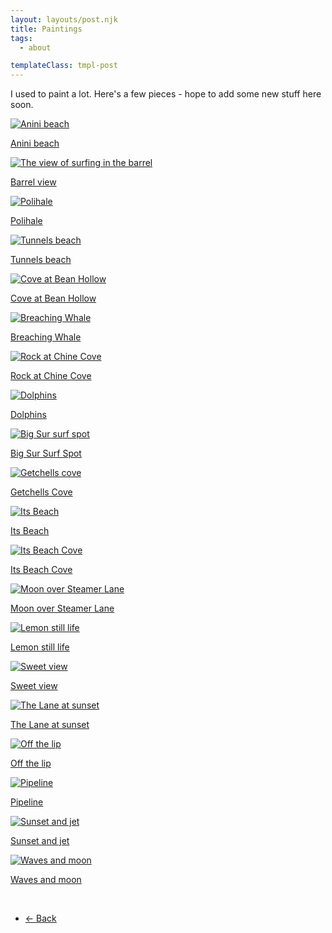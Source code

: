 ```yaml
---
layout: layouts/post.njk
title: Paintings
tags:
  - about

templateClass: tmpl-post
---
```


I used to paint a lot. Here's a few pieces - hope to add some new stuff here soon.

<div class="gallery">
<div class="grid">

  <a class="module" href="">
    <div>
      <img src="/img/anini_beach.jpg" alt="Anini beach">
      <br>
      <p>Anini beach</p>
    </div>
  </a>

  <a class="module" href="">
    <div>
      <img src="/img/barrel_view.jpg" alt="The view of surfing in the barrel">
      <br>
      <p>Barrel view</p>
    </div>
  </a>

 <a class="module" href="">
    <div>
      <img src="/img/polihale.jpg" alt="Polihale">
      <br>
      <p>Polihale</p>
    </div>
  </a> 

   <a class="module" href="">
    <div>
      <img src="/img/tunnels_beach.jpg" alt="Tunnels beach">
      <br>
      <p>Tunnels beach</p>
    </div>
  </a> 

  <a class="module" href="">
    <div>
      <img src="/img/beanhollow5_3560.jpg" alt="Cove at Bean Hollow">
      <br>
      <p>Cove at Bean Hollow</p>
    </div>
  </a>

  <a class="module" href="">
    <div>
      <img src="/img/breaching_in_the_bay.jpg" alt="Breaching Whale">
      <br>
      <p>Breaching Whale</p>
    </div>
  </a>

   <a class="module" href="">
    <div>
      <img src="/img/china_cove_rock.jpg" alt="Rock at Chine Cove">
      <br>
      <p>Rock at Chine Cove</p>
    </div>
  </a>

   <a class="module" href="">
    <div>
      <img src="/img/dolphins.jpg" alt="Dolphins">
      <br>
      <p>Dolphins</p>
    </div>
  </a>

   <a class="module" href="">
    <div>
      <img src="/img/fullers_3558.jpg" alt="Big Sur surf spot">
      <br>
      <p>Big Sur Surf Spot</p>
    </div>
  </a>

   <a class="module" href="">
    <div>
      <img src="/img/getchells.jpg" alt="Getchells cove">
      <br>
      <p>Getchells Cove</p>
    </div>
  </a>

   <a class="module" href="">
    <div>
      <img src="/img/its_3559.jpg" alt="Its Beach">
      <br>
      <p>Its Beach</p>
    </div>
  </a>

   <a class="module" href="">
    <div>
      <img src="/img/itsbeach_cave_3571.jpg" alt="Its Beach Cove">
      <br>
      <p>Its Beach Cove</p>
    </div>
  </a>

   <a class="module" href="">
    <div>
      <img src="/img/lane_moon_3568.jpg" alt="Moon over Steamer Lane">
      <br>
      <p>Moon over Steamer Lane</p>
    </div>
  </a>

   <a class="module" href="">
    <div>
      <img src="/img/lemon_3578.jpg" alt="Lemon still life">
      <br>
      <p>Lemon still life</p>
    </div>
  </a>

   <a class="module" href="">
    <div>
      <img src="/img/sweet_view.jpg" alt="Sweet view">
      <br>
      <p>Sweet view</p>
    </div>
  </a>

   <a class="module" href="">
    <div>
      <img src="/img/the_lane_at_sunset.jpg" alt="The Lane at sunset">
      <br>
      <p>The Lane at sunset</p>
    </div>
  </a>

   <a class="module" href="">
    <div>
      <img src="/img/off_the_lip_3.jpg" alt="Off the lip">
      <br>
      <p>Off the lip</p>
    </div>
  </a>

   <a class="module" href="">
    <div>
      <img src="/img/pipe.jpg" alt="Pipeline">
      <br>
      <p>Pipeline</p>
    </div>
  </a>

   <a class="module" href="">
    <div>
      <img src="/img/sunset__jet_700px.jpg" alt="Sunset and jet">
      <br>
      <p>Sunset and jet</p>
    </div>
  </a> 

   <a class="module" href="">
    <div>
      <img src="/img/waves_moon_3569.jpg" alt="Waves and moon">
      <br>
      <p>Waves and moon</p>
    </div>
  </a>    


<br>
  <!-- <a href="usabilitytesting">
    <div class="module">
      <img src="/img/usertest1.png">
      <br>
      <p>Usability Testing</p>
    </div>
  </a> -->

  <!-- <div class="module">4</div>
  <div class="module">5</div>
  <div class="module">6</div>
  <div class="module">7</div>
  <div class="module">8</div>
  <div class="module">9</div>
  <div class="module">10</div>
  <div class="module">11</div>
  <div class="module">12</div>
  <div class="module">13</div>
  <div class="module">14</div>
  <div class="module">15</div> -->
</div>
</div>

<script src="https://ajax.googleapis.com/ajax/libs/jquery/2.2.4/jquery.min.js"></script>
<script type="text/javascript" src="../dist/simple-lightbox.js"></script>
<script>
	$(function(){
		var $gallery = $('.gallery a').simpleLightbox();
		$gallery.on('show.simplelightbox', function(){
			console.log('Requested for showing');
		})
		.on('shown.simplelightbox', function(){
			console.log('Shown');
		})
		.on('close.simplelightbox', function(){
			console.log('Requested for closing');
		})
		.on('closed.simplelightbox', function(){
			console.log('Closed');
		})
		.on('change.simplelightbox', function(){
			console.log('Requested for change');
		})
		.on('next.simplelightbox', function(){
			console.log('Requested for next');
		})
		.on('prev.simplelightbox', function(){
			console.log('Requested for prev');
		})
		.on('nextImageLoaded.simplelightbox', function(){
			console.log('Next image loaded');
		})
		.on('prevImageLoaded.simplelightbox', function(){
			console.log('Prev image loaded');
		})
		.on('changed.simplelightbox', function(){
			console.log('Image changed');
		})
		.on('nextDone.simplelightbox', function(){
			console.log('Image changed to next');
		})
		.on('prevDone.simplelightbox', function(){
			console.log('Image changed to prev');
		})
		.on('error.simplelightbox', function(e){
			console.log('No image found, go to the next/prev');
			console.log(e);
		});
	});
</script>

<ul class="arrows">
  <li><a href="{{ '/about' | url }}">&#8592; Back</a></li>
</ul>